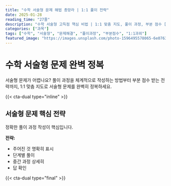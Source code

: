```yaml
---
title: "수학 서술형 문제 해법 총망라 | 1:1 풀이 전략"
date: 2025-01-28
reading_time: "27줄"
description: "수학 서술형 고득점 핵심 비법 | 1:1 맞춤 지도, 풀이 과정, 부분 점수 [2025년]"
categories: ["과목"]
tags: ["수학", "서술형", "문제해결", "풀이과정", "부분점수", "1:1과외"]
featured_image: "https://images.unsplash.com/photo-1596495578065-6e0763fa1178?w=1200&h=630&fit=crop"
---
```


# 수학 서술형 문제 완벽 정복

서술형 문제가 어렵나요? 풀이 과정을 체계적으로 작성하는 방법부터 부분 점수 받는 전략까지, 1:1 맞춤 지도로 서술형 문제를 완벽히 정복하세요.

{{< cta-dual type="inline" >}}

## 서술형 문제 핵심 전략

정확한 풀이 과정 작성이 핵심입니다.

**전략:**
- 주어진 것 명확히 표시
- 단계별 풀이
- 중간 과정 상세히
- 답 확인

{{< cta-dual type="final" >}}
